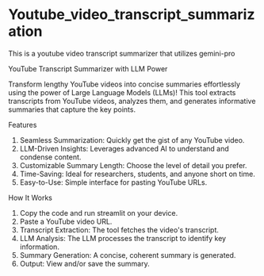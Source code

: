 # Youtube_video_transcript_summarization
This is a youtube video transcript summarizer that utilizes gemini-pro

YouTube Transcript Summarizer with LLM Power


Transform lengthy YouTube videos into concise summaries effortlessly using the power of Large Language Models (LLMs)! This tool extracts transcripts from YouTube videos, analyzes them, and generates informative summaries that capture the key points.

Features
1. Seamless Summarization: Quickly get the gist of any YouTube video.
2. LLM-Driven Insights: Leverages advanced AI to understand and condense content.
3. Customizable Summary Length: Choose the level of detail you prefer.
4. Time-Saving: Ideal for researchers, students, and anyone short on time.
5. Easy-to-Use: Simple interface for pasting YouTube URLs.


How It Works
1. Copy the code and run streamlit on your device.
2. Paste a YouTube video URL.
3. Transcript Extraction: The tool fetches the video's transcript.
4. LLM Analysis: The LLM processes the transcript to identify key information.
5. Summary Generation: A concise, coherent summary is generated.
6. Output: View and/or save the summary.
